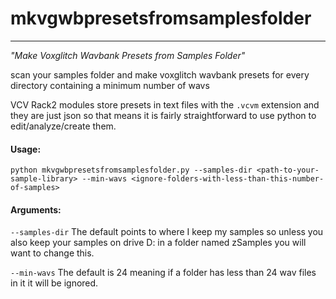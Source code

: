 # mkvgwbpresetsfromsamplesfolder
---
*"Make Voxglitch Wavbank Presets from Samples Folder"*

scan your samples folder and make voxglitch wavbank presets for every directory containing a minimum number of wavs



VCV Rack2 modules store presets in text files with the ``.vcvm`` extension and they are just json so that means it is fairly straightforward to use python to edit/analyze/create them.

#### Usage:
    python mkvgwbpresetsfromsamplesfolder.py --samples-dir <path-to-your-sample-library> --min-wavs <ignore-folders-with-less-than-this-number-of-samples>

#### Arguments:
``--samples-dir`` The default points to where I keep my samples so unless you also keep your samples on drive D: in a folder named zSamples you will want to change this.

``--min-wavs`` The default is 24 meaning if a folder has less than 24 wav files in it it will be ignored.

